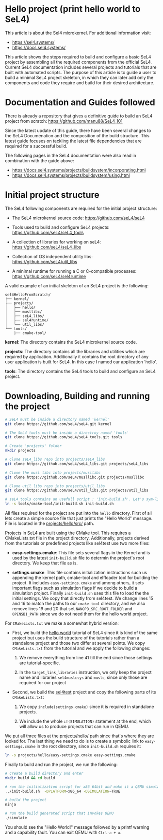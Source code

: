 # Hello project (print hello world to SeL4)

This article is about the Sel4 microkernel. For additional information visit:
- <https://sel4.systems/>
- <https://docs.sel4.systems/>

This article shows the steps required to build and configure a basic SeL4
project by assembling all the required components from the official SeL4.
Current SeL4 documentation includes several projects and tutorials that are
built with automated scripts. The purpose of this article is to guide a user to
build a minimal SeL4 project skeleton, in which they can later add only the
components and code they require and build for their desired architecture.

# Documentation and Guides followed

There is already a repository that gives a definitive guide to build an SeL4
project from scratch:
<https://github.com/manu88/SeL4_101>

Since the latest update of this guide, there have been several changes to the
SeL4 Documenation and the composition of the build structure. This latest guide
focuses on tackling the latest file dependencies that are required for a
successful build.

The following pages in the SeL4 documentation were also read in combination
with the guide above:
- <https://docs.sel4.systems/projects/buildsystem/incorporating.html>
- <https://docs.sel4.systems/projects/buildsystem/using.html>

# Initial project structure

The SeL4 following components are required for the initial project structure:
- The SeL4 microkernel source code:
  <https://github.com/seL4/seL4>

- Tools used to build and configure SeL4 projects:
  <https://github.com/seL4/seL4_tools>

- A collection of libraries for working on seL4:
  <https://github.com/seL4/seL4_libs>

- Collection of OS independent utility libs:
  <https://github.com/seL4/util_libs>

- A minimal runtime for running a C or C-compatible processes:
  <https://github.com/seL4/sel4runtime>

A valid example of an initial skeleton of an SeL4 project is the following:
```
sel4HelloFromScratch/
├── kernel/
├── projects/
│   ├── hello/
│   ├── musllibc/
│   ├── seL4_libs/
│   ├── sel4runtime/
│   └── util_libs/
└── tools/
    ├── cmake-tool/
```

**kernel**: The directory contains the SeL4 microkernel source code.

**projects**: The directory contains all the libraries and utilities which are
required by application. Additionally it contains the root directory of any
user application is built for SeL4. In this case I named our application
'hello'.

**tools**: The directory contains the SeL4 tools to build and configure an SeL4 project.

# Downloading, Building and running the project

```bash
# SeL4 must be inside a directory named 'kernel'
git clone https://github.com/seL4/seL4.git kernel

# The SeL4 tools must be inside a directroy named 'tools'
git clone https://github.com/seL4/seL4_tools.git tools

# Create 'projects' folder
mkdir projects

# Clone seL4_libs repo into projects/seL4_libs
git clone https://github.com/seL4/seL4_libs.git projects/seL4_libs

# Clone the musl libc into projects/musllibc
git clone https://github.com/seL4/musllibc.git projects/musllibc

# Clone util_libs repo into projects/util_libs
git clone https://github.com/seL4/util_libs.git projects/util_libs

# seL4_tools contains an usefull script : 'init-build.sh'. Let's sym-link it in our root directory.
ln -s tools/cmake-tool/init-build.sh init-build.sh

```
All files required for the project are put into the `hello` directory. First of
all lets create a simple source file that just prints the "Hello World"
message. File is located in the
[projects/hello/src/](https://github.com/mskordal/my-sel4-projects/tree/main/projects/hello/src)
path.

Projects in SeL4 are built using the CMake tool. This requires a CMakeLists.txt
file in the project directory. Additionally, projects derived from the
tutorials or predefined projects like sel4test use two more files:

- **easy-settings.cmake**: This file sets several flags in the Kernel and is used
  by the latest `init-build.sh` file to determin the project's root directory.
  We keep that file as is.

- **settings.cmake**: This file contains initialization instructions  such us
  appending the kernel path, cmake-tool and elfloader tool for building the
  project. It includes `easy-settings.cmake` and among others, it sets
  important flags such as simulation flags if we decide to build a simulation
  project. Finally `init-build.sh` uses this file to load the the
  initial settings. We copy that directly from sel4test. We change
  lines 15 and 16 to match the paths to our `cmake-tool` directory, and we
  also remove lines 19 and 20 that set `NANOPB_SRC_ROOT_FOLDER` and
  `OPENSBI_PATH` since we do not need them for the hello world project.

For `CMakeLists.txt` we make a somewhat hybrid version:

- First, we build the [hello
  world](https://docs.sel4.systems/Tutorials/hello-world.html) tutorial of SeL4
  since it is kind of the same project but uses the build structure of the
  tutorials rather than a standalone project and those two differ at several
  points. We copy `CMakeLists.txt` from the tutorial and we apply the following
  changes:

	1. We remove everything from line 41 till the end since those settings are
	   tutorial-specific.

	2. In the `target_link_libraries` instruction, we only keep the project
	   name and libraries `sel4muslcsys` and `muslc`, since only those are
	   required for our project

- Second, we build the [sel4test](https://docs.sel4.systems/projects/sel4test/)
  project and copy the following parts of its `CMakeLists.txt`:

	1. We copy `include(settings.cmake)` since it is required in standalone
	   projects.

	2. We include the whole `if(SIMULATION)` statement at the end, which will
	   allow us to produce projects that can run in QEMU.
 
We put all three files at the
[projects/hello/](https://github.com/mskordal/my-sel4-projects/tree/main/projects/hello)
path since that's where they are looked for. The last thing we need to do is to
create a symbolic link to `easy-settings.cmake` in the root directory, since
`init-build.sh` requires it:
```bash
ln -s projects/hello/easy-settings.cmake easy-settings.cmake
```
Finally to build and run the project, we run the following:
```bash
# create a build directory and enter
mkdir build && cd build

# run the initialization script for x86 64bit and make it a QEMU simulation
../init-build.sh  -DPLATFORM=x86_64 -DSIMULATION=TRUE

# build the project
ninja

# run the build generated script that invokes QEMU
./simulate
```
You should see the "Hello World!" message followed by a printf warning and
a capability fault. You can exit QEMU with `Ctrl-a + x`.
